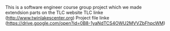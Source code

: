 This is a software engineer course group project which we made extendsion parts on the TLC website
TLC linke (http://www.twinlakescenter.org)
Project file linke (https://drive.google.com/open?id=0B8-1yaNdTCS4OWU2MVVZbFhpcWM)
